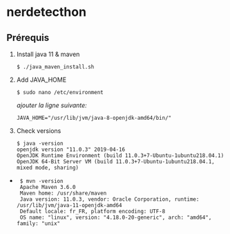 # nerdetecthon

## Prérequis
1. Install java 11 & maven
    
       $ ./java_maven_install.sh

2. Add JAVA_HOME

       $ sudo nano /etc/environment
      *ajouter la ligne suivante:*
      
       JAVA_HOME="/usr/lib/jvm/java-8-openjdk-amd64/bin/"
       

2. Check versions

       $ java -version
       openjdk version "11.0.3" 2019-04-16
       OpenJDK Runtime Environment (build 11.0.3+7-Ubuntu-1ubuntu218.04.1)
       OpenJDK 64-Bit Server VM (build 11.0.3+7-Ubuntu-1ubuntu218.04.1, mixed mode, sharing)
-
       $ mvn -version
       Apache Maven 3.6.0
       Maven home: /usr/share/maven
       Java version: 11.0.3, vendor: Oracle Corporation, runtime: /usr/lib/jvm/java-11-openjdk-amd64
       Default locale: fr_FR, platform encoding: UTF-8
       OS name: "linux", version: "4.18.0-20-generic", arch: "amd64", family: "unix"
